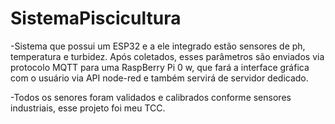 # SistemaPiscicultura

-Sistema que possui um ESP32 e a ele integrado estão sensores de ph,  
temperatura e turbidez. Após coletados, esses parâmetros 
são enviados via protocolo MQTT para uma RaspBerry Pi 0 w, que fará a interface 
gráfica com o usuário via API node-red e também servirá de servidor dedicado.

-Todos os senores foram validados e calibrados conforme sensores industriais, esse projeto foi meu TCC.
